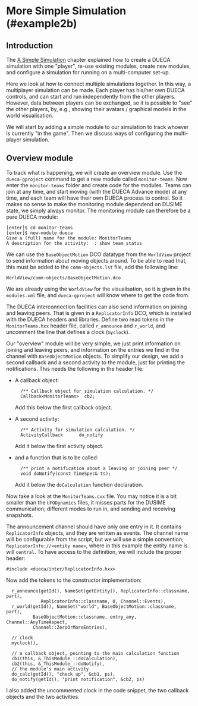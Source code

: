 # More Simple Simulation (#example2b)

## Introduction

The [A Simple Simulation](#example2) chapter explained how to create a
DUECA simulation with one "player", re-use existing modules, create new
modules, and configure a simulation for running on a multi-computer set-up.

Here we look at how to connect multiple simulations together. In this way,
a multiplayer simulation can be made. Each player has his/her own DUECA
controls, and can start and run independently from the other players.
However, data between players can be exchanged, so it is possible to
"see" the other players, by, e.g., showing their avatars / graphical models
in the world visualisation.

We will start by adding a simple module to our simulation to track whoever
is currently "in the game". Then we discuss ways of configuring the multi-
player simulation.

## Overview module

To track what is happening, we will create an overview module. Use the
`dueca-gproject` command to get a new module called
`monitor-teams`. Now enter the `monitor-teams` folder and create code
for the modules. Teams can join at any time, and start moving (with
the DUECA Advance mode) at any time, and each team will have their own
DUECA process to control. So it makes no sense to make the monitoring
module dependend on DUSIME state, we simply always monitor. The
monitoring module can therefore be a pure DUECA module:

~~~~{.bash}
[enter]$ cd monitor-teams
[enter]$ new-module dueca
Give a (full) name for the module: MonitorTeams
A description for the activity:  : show team status
~~~~

We can use the `BaseObjectMotion` DCO datatype from the `WorldView`
project to send information about moving objects around. To be able to
read that, this must be added to the `comm-objects.lst` file, add the
following line:

    WorldView/comm-objects/BaseObjectMotion.dco

We are already using the `WorldView` for the visualisation, so it is
given in the `modules.xml` file, and `dueca-gproject` will know where
to get the code from.

The DUECA interconnection facilities can also send information on
joining and leaving peers. That is given in a `ReplicatorInfo` DCO,
which is installed with the DUECA headers and libraries. Define two
read tokens in the `MonitorTeams.hxx` header file, called `r_announce`
and `r_world`, and uncomment the line that defines a clock
(`myclock`).

Our "overview" module will be very simple, we just print information
on joining and leaving peers, and information on the entries we find
in the channel with `BaseObjectMotion` objects. To simplify our
design, we add a second callback and a second activity to the module,
just for printing the notifications. This needs the following in the
header file:

* A callback object:
  ~~~~{.c++}
    /** Callback object for simulation calculation. */
    Callback<MonitorTeams>  cb2;
  ~~~~
  Add this below the first callback object.

* A second activity:
  ~~~~{.c++}
    /** Activity for simulation calculation. */
    ActivityCallback      do_notify
  ~~~~
  Add it below the first activity object.

- and a function that is to be called:
  ~~~~{.c++}
    /** print a notification about a leaving or joining peer */
    void doNotify(const TimeSpec& ts);
  ~~~~
  Add it below the `doCalculation` function declaration.

Now take a look at the `MonitorTeams.cxx` file. You may notice it is a
bit smaller than the `UFODynamics` files, it misses parts for the
DUSIME communication; different modes to run in, and sending and
receiving snapshots.

The announcement channel should have only one entry in it. It contains
`ReplicatorInfo` objects, and they are written as events. The channel
name will be configurable from the script, but we will use a simple
convention; `ReplicatorInfo://<entity name>`, where in this example
the entity name is will `central`. To have access to the definition,
we will include the proper header:

~~~~{.c++}
#include <dueca/inter/ReplicatorInfo.hxx>
~~~~

Now add the tokens to the constructor implementation:

~~~~{.c++}
  r_announce(getId(), NameSet(getEntity(), ReplicatorInfo::classname, part),
             ReplicatorInfo::classname, 0, Channel::Events),
  r_world(getId(), NameSet("world", BaseObjectMotion::classname, part),
          BaseObjectMotion::classname, entry_any, Channel::AnyTimeAspect,
          Channel::ZeroOrMoreEntries),

  // clock
  myclock(),

  // a callback object, pointing to the main calculation function
  cb1(this, &_ThisModule_::doCalculation),
  cb2(this, &_ThisModule_::doNotify),
  // the module's main activity
  do_calc(getId(), "check up", &cb1, ps),
  do_notify(getId(), "print notification", &cb2, ps)
~~~~

I also added the uncommented clock in the code snippet, the two
callback objects and the two activities.


